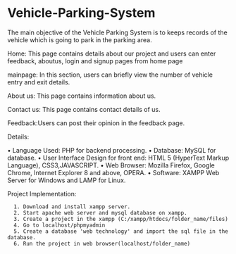 # Vehicle-Parking-System


The main objective of the Vehicle Parking  System is to keeps records of the vehicle which is going to park in the parking area.

Home: This page contains details about our project and users can enter feedback, aboutus, login and signup pages from home page

mainpage: In this section, users can briefly view the number of vehicle entry and exit details.

About us: This page contains information about us.

Contact us: This page contains contact details of us.

Feedback:Users can post their opinion in the feedback page.

Details:

•	Language Used: PHP for backend processing.
•	Database: MySQL for database.
•	User Interface Design for front end:  HTML 5 (HyperText Markup Language), CSS3,JAVASCRIPT.
•	Web Browser: Mozilla Firefox, Google Chrome, Internet Explorer 8 and above, OPERA.
•	Software: XAMPP Web Server for Windows and LAMP for Linux.


Project Implementation:

      1. Download and install xampp server.
      2. Start apache web server and mysql database on xampp.
      3. Create a project in the xampp (C:/xampp/htdocs/folder_name/files)
      4. Go to localhost/phpmyadmin
      5. Create a database 'web technology' and import the sql file in the database.
      6. Run the project in web browser(localhost/folder_name)


